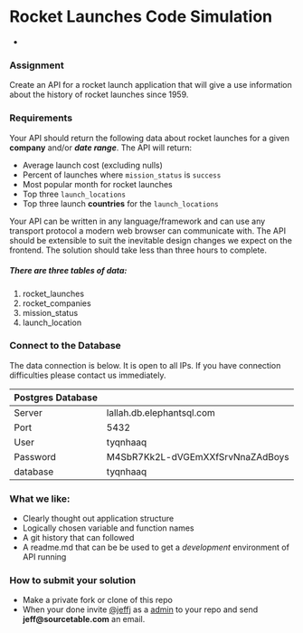 
# Rocket Launches Code Simulation
-
### Assignment
Create an API for a rocket launch application that will give a use information about the history of rocket launches since 1959. 

### Requirements
Your API should return the following data about rocket launches for a given __company__ and/or ___date range___.  The API will return:

* Average launch cost (excluding nulls)
* Percent of launches where `mission_status` is `success`
* Most popular month for rocket launches
* Top three `launch_locations`
* Top three launch __countries__ for the `launch_locations`

Your API can be written in any language/framework and can use any transport protocol a modern web browser can communicate with. The API should be extensible to suit the inevitable design changes we expect on the frontend.  The solution should take less than three hours to complete. 


##### There are three tables of data:

1. rocket_launches
2. rocket_companies
3. mission_status
4. launch_location


### Connect to the Database
The data connection is below. It is open to all IPs.  If you have connection difficulties please contact us immediately.

| Postgres Database| |
|---|---|
| Server|lallah.db.elephantsql.com|
| Port | 5432 |
| User | tyqnhaaq |
| Password | 	M4SbR7Kk2L-dVGEmXXfSrvNnaZAdBoys |
|database| tyqnhaaq |


### What we like:

* Clearly thought out application structure
* Logically chosen variable and function names
* A git history that can followed
* A readme.md that can be be used to get a _development_ environment of API running


### How to submit your solution
* Make a private fork or clone of this repo
* When your done invite [@jeffj](https://github.com/jeffj) as a [admin](https://docs.github.com/en/github/setting-up-and-managing-organizations-and-teams/repository-permission-levels-for-an-organization#permission-levels-for-repositories-owned-by-an-organization) to your repo and send __jeff@sourcetable.com__ an email.
